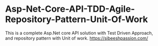 # Asp-Net-Core-API-TDD-Agile-Repository-Pattern-Unit-Of-Work
This is a complete Asp.Net core API solution with Test Driven Approach, and repository pattern with Unit of work. 
https://sibeeshpassion.com/
